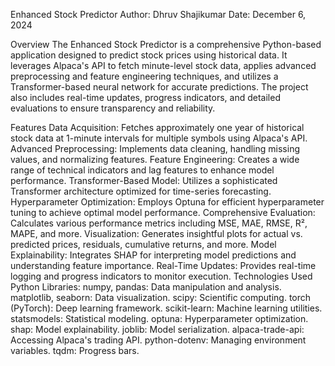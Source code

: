 Enhanced Stock Predictor
Author: Dhruv Shajikumar
Date: December 6, 2024

Overview
The Enhanced Stock Predictor is a comprehensive Python-based application designed to predict stock prices using historical data. It leverages Alpaca's API to fetch minute-level stock data, applies advanced preprocessing and feature engineering techniques, and utilizes a Transformer-based neural network for accurate predictions. The project also includes real-time updates, progress indicators, and detailed evaluations to ensure transparency and reliability.

Features
Data Acquisition: Fetches approximately one year of historical stock data at 1-minute intervals for multiple symbols using Alpaca's API.
Advanced Preprocessing: Implements data cleaning, handling missing values, and normalizing features.
Feature Engineering: Creates a wide range of technical indicators and lag features to enhance model performance.
Transformer-Based Model: Utilizes a sophisticated Transformer architecture optimized for time-series forecasting.
Hyperparameter Optimization: Employs Optuna for efficient hyperparameter tuning to achieve optimal model performance.
Comprehensive Evaluation: Calculates various performance metrics including MSE, MAE, RMSE, R², MAPE, and more.
Visualization: Generates insightful plots for actual vs. predicted prices, residuals, cumulative returns, and more.
Model Explainability: Integrates SHAP for interpreting model predictions and understanding feature importance.
Real-Time Updates: Provides real-time logging and progress indicators to monitor execution.
Technologies Used
Python Libraries:
numpy, pandas: Data manipulation and analysis.
matplotlib, seaborn: Data visualization.
scipy: Scientific computing.
torch (PyTorch): Deep learning framework.
scikit-learn: Machine learning utilities.
statsmodels: Statistical modeling.
optuna: Hyperparameter optimization.
shap: Model explainability.
joblib: Model serialization.
alpaca-trade-api: Accessing Alpaca's trading API.
python-dotenv: Managing environment variables.
tqdm: Progress bars.
